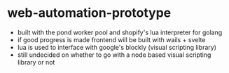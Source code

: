 # web-automation-prototype

- built with the pond worker pool and shopify's lua interpreter for golang
- if good progress is made frontend will be built with wails + svelte 
- lua is used to interface with google's blockly (visual scripting library)
- still undecided on whether to go with a node based visual scripting library or not
